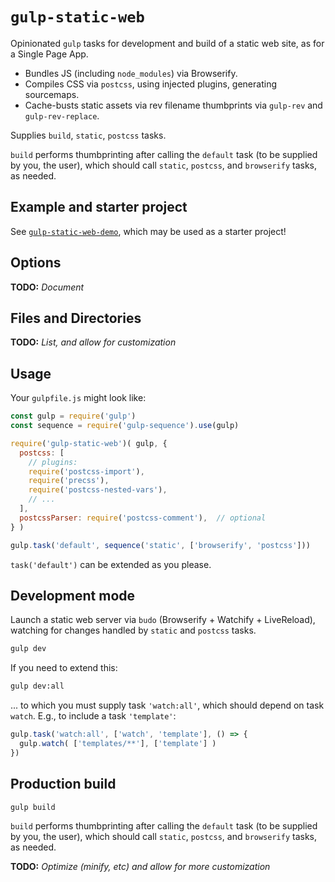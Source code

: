 # `gulp-static-web`

Opinionated `gulp` tasks for development and build of a static web site, as for a Single Page App.
- Bundles JS (including `node_modules`) via Browserify.
- Compiles CSS via `postcss`, using injected plugins, generating sourcemaps.
- Cache-busts static assets via rev filename thumbprints via `gulp-rev` and `gulp-rev-replace`.

Supplies `build`, `static`, `postcss` tasks.

`build` performs thumbprinting after calling the `default` task (to be supplied by you, the user), which should call `static`, `postcss`, and `browserify` tasks, as needed.


## Example and starter project

See [`gulp-static-web-demo`](https://github.com/enthal/gulp-static-web-demo), which may be used as a starter project!

## Options

**TODO:**  _Document_

## Files and Directories

**TODO:**  _List, and allow for customization_


## Usage

Your `gulpfile.js` might look like:

```javascript
const gulp = require('gulp')
const sequence = require('gulp-sequence').use(gulp)

require('gulp-static-web')( gulp, {
  postcss: [
    // plugins:
    require('postcss-import'),
    require('precss'),
    require('postcss-nested-vars'),
    // ...
  ],
  postcssParser: require('postcss-comment'),  // optional
} )

gulp.task('default', sequence('static', ['browserify', 'postcss']))
```

`task('default')` can be extended as you please.


## Development mode

Launch a static web server via `budo` (Browserify + Watchify + LiveReload), watching for changes handled by `static` and `postcss` tasks.

```bash
gulp dev
```

If you need to extend this:

```bash
gulp dev:all
```
... to which you must supply task `'watch:all'`, which should depend on task `watch`. E.g., to include a task `'template'`:

```javascript
gulp.task('watch:all', ['watch', 'template'], () => {
  gulp.watch( ['templates/**'], ['template'] )
})
```


## Production build

```bash
gulp build
```

`build` performs thumbprinting after calling the `default` task (to be supplied by you, the user), which should call `static`, `postcss`, and `browserify` tasks, as needed.

**TODO:**  _Optimize (minify, etc) and allow for more customization_
